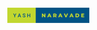 <svg xmlns="http://www.w3.org/2000/svg" width="188.18" height="35" viewBox="0 0 188.18 35"><rect class="svg__rect" x="0" y="0" width="67.11" height="35" fill="#C1D72F"/><rect class="svg__rect" x="65.11" y="0" width="123.07000000000001" height="35" fill="#005384"/><path class="svg__text" d="M16.26 18.86L13.39 13.47L15.04 13.47L17.00 17.51L18.96 13.47L20.60 13.47L17.74 18.86L17.74 22L16.26 22L16.26 18.86ZM25.30 22L23.76 22L26.98 13.47L28.31 13.47L31.54 22L29.99 22L29.29 20.01L25.99 20.01L25.30 22ZM27.64 15.28L26.40 18.82L28.88 18.82L27.64 15.28ZM35.06 19.42L35.06 19.42L36.54 19.42Q36.54 20.15 37.02 20.55Q37.50 20.95 38.40 20.95L38.40 20.95Q39.17 20.95 39.56 20.63Q39.95 20.32 39.95 19.80L39.95 19.80Q39.95 19.24 39.56 18.94Q39.16 18.63 38.13 18.32Q37.10 18.01 36.49 17.63L36.49 17.63Q35.32 16.90 35.32 15.72L35.32 15.72Q35.32 14.69 36.16 14.02Q37.00 13.35 38.35 13.35L38.35 13.35Q39.24 13.35 39.93 13.68Q40.63 14.01 41.03 14.61Q41.43 15.22 41.43 15.96L41.43 15.96L39.95 15.96Q39.95 15.29 39.53 14.91Q39.11 14.54 38.33 14.54L38.33 14.54Q37.61 14.54 37.21 14.85Q36.81 15.16 36.81 15.71L36.81 15.71Q36.81 16.18 37.24 16.50Q37.67 16.81 38.67 17.10Q39.66 17.40 40.27 17.78Q40.87 18.16 41.15 18.65Q41.43 19.13 41.43 19.79L41.43 19.79Q41.43 20.86 40.62 21.49Q39.80 22.12 38.40 22.12L38.40 22.12Q37.47 22.12 36.70 21.77Q35.92 21.43 35.49 20.83Q35.06 20.22 35.06 19.42ZM47.21 22L45.72 22L45.72 13.47L47.21 13.47L47.21 17.02L51.02 17.02L51.02 13.47L52.50 13.47L52.50 22L51.02 22L51.02 18.21L47.21 18.21L47.21 22Z" fill="#005384"/><path class="svg__text" d="M81.63 22L79.30 22L79.30 13.60L81.25 13.60L84.96 18.07L84.96 13.60L87.29 13.60L87.29 22L85.34 22L81.63 17.52L81.63 22ZM93.87 22L91.44 22L95.15 13.60L97.50 13.60L101.21 22L98.75 22L98.08 20.37L94.53 20.37L93.87 22ZM96.31 15.93L95.22 18.61L97.39 18.61L96.31 15.93ZM107.75 22L105.37 22L105.37 13.60L109.21 13.60Q110.35 13.60 111.19 13.98Q112.03 14.35 112.49 15.06Q112.94 15.76 112.94 16.71L112.94 16.71Q112.94 17.62 112.51 18.30Q112.09 18.98 111.30 19.36L111.30 19.36L113.11 22L110.56 22L109.04 19.77L107.75 19.77L107.75 22ZM107.75 15.47L107.75 17.93L109.06 17.93Q109.80 17.93 110.17 17.61Q110.54 17.29 110.54 16.71L110.54 16.71Q110.54 16.12 110.17 15.79Q109.80 15.47 109.06 15.47L109.06 15.47L107.75 15.47ZM119.15 22L116.72 22L120.43 13.60L122.77 13.60L126.49 22L124.02 22L123.36 20.37L119.81 20.37L119.15 22ZM121.58 15.93L120.50 18.61L122.66 18.61L121.58 15.93ZM133.23 22L129.64 13.60L132.21 13.60L134.49 19.07L136.81 13.60L139.16 13.60L135.57 22L133.23 22ZM144.74 22L142.31 22L146.02 13.60L148.36 13.60L152.08 22L149.61 22L148.95 20.37L145.40 20.37L144.74 22ZM147.17 15.93L146.09 18.61L148.25 18.61L147.17 15.93ZM160.20 22L156.23 22L156.23 13.60L160.20 13.60Q161.59 13.60 162.65 14.12Q163.72 14.63 164.31 15.58Q164.90 16.53 164.90 17.80L164.90 17.80Q164.90 19.07 164.31 20.02Q163.72 20.97 162.65 21.48Q161.59 22 160.20 22L160.20 22ZM158.61 15.50L158.61 20.10L160.11 20.10Q161.19 20.10 161.84 19.49Q162.50 18.88 162.50 17.80L162.50 17.80Q162.50 16.72 161.84 16.11Q161.19 15.50 160.11 15.50L160.11 15.50L158.61 15.50ZM176.37 22L169.63 22L169.63 13.60L176.22 13.60L176.22 15.44L171.98 15.44L171.98 16.85L175.71 16.85L175.71 18.63L171.98 18.63L171.98 20.17L176.37 20.17L176.37 22Z" fill="#C1D72F" x="78.11"/></svg>
